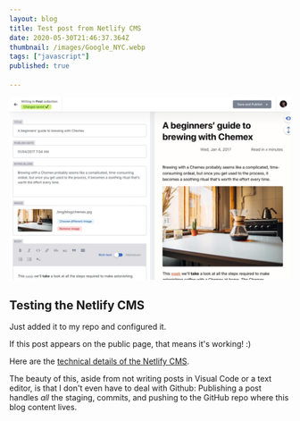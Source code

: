 ```yaml
---
layout: blog
title: Test post from Netlify CMS
date: 2020-05-30T21:46:37.364Z
thumbnail: /images/Google_NYC.webp
tags: ["javascript"]
published: true

---
```

![Netlify CMS image](../src/images/netlify-cms.jpg)

## Testing the Netlify CMS

Just added it to my repo and configured it.

If this post appears on the public page, that means it's working! :)

Here are the [technical details of the Netlify CMS](https://www.netlifycms.org/docs/add-to-your-site/).

The beauty of this, aside from not writing posts in Visual Code or a text editor, is that I don't even have to deal with Github: Publishing a post handles *all* the staging, commits, and pushing to the GitHub repo where this blog content lives.
